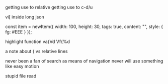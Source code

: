 getting use to relative
getting use to c-d/u

vi[ inside long json

const item = newItem({
    width: 100,
    height: 30,
    tags: true,
    content: "",
    style: {
        fg: #EEE
    }
});

highlight function
va{Vd
<jump>Vf{%d

a note about { vs relative lines

never been a fan of search as means of navigation
never will use something like easy motion

stupid file read
